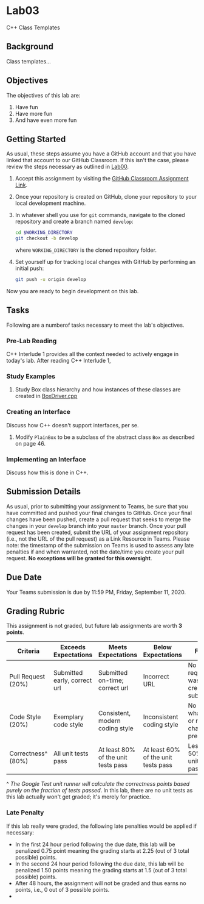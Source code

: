# Lab03

C++ Class Templates

## Background

Class templates...

## Objectives

The objectives of this lab are:

1. Have fun
1. Have more fun
1. And have even more fun

## Getting Started

As usual, these steps assume you have a GitHub account and that you have linked that account to our GitHub Classroom. If this isn't the case, please review the steps necessary as outlined in [Lab00](https://github.com/msu-csc232-fa20/lab00).

1. Accept this assignment by visiting the [GitHub Classroom Assignment Link](https://classroom.github.com/a/fX9TTJgc).
1. Once your repository is created on GitHub, clone your repository to your local development machine.
1. In whatever shell you use for `git` commands, navigate to the cloned repository and create a branch named `develop`:

    ```bash
    cd $WORKING_DIRECTORY
    git checkout -b develop
    ```

    where `WORKING_DIRECTORY` is the cloned repository folder.

1. Set yourself up for tracking local changes with GitHub by performing an initial push:

    ```bash
    git push -u origin develop
    ```

Now you are ready to begin development on this lab.

## Tasks

Following are a numberof tasks necessary to meet the lab's objectives.

### Pre-Lab Reading

C++ Interlude 1 provides all the context needed to actively engage in today's lab. After reading C++ Interlude 1, 

### Study Examples

1. Study Box class hierarchy and how instances of these classes are created in [BoxDriver.cpp](src/BoxDriver.cpp)

### Creating an Interface

Discuss how C++ doesn't support interfaces, per se.

1. Modify `PlainBox` to be a subclass of the abstract class `Box` as described on page 46.

### Implementing an Interface

Discuss how this is done in C++.

## Submission Details

As usual, prior to submitting your assignment to Teams, be sure that you have committed and pushed your final changes to GitHub. Once your final changes have been pushed, create a pull request that seeks to merge the changes in your `develop` branch into your `master` branch. Once your pull request has been created, submit the URL of your assignment repository (i.e., not the URL of the pull request) as a Link Resource in Teams. Please note: the timestamp of the submission on Teams is used to assess any late penalties if and when warranted, not the date/time you create your pull request. **No exceptions will be granted for this oversight**.

## Due Date

Your Teams submission is due by 11:59 PM, Friday, September 11, 2020.

## Grading Rubric

This assignment is not graded, but future lab assignments are worth **3 points**.

Criteria          | Exceeds Expectations        | Meets Expectations             | Below Expectations | Failure                                                 |
------------------|-----------------------------|--------------------------------|--------------------|---------------------------------------------------------|
Pull Request (20%)| Submitted early, correct url| Submitted on-time; correct url | Incorrect URL            | No pull request was created or submitted          |
Code Style (20%)  | Exemplary code style        | Consistent, modern coding style    | Inconsistent coding style| No style whatsoever or no code changes present|
Correctness^ (80%)| All unit tests pass         | At least 80% of the unit tests pass| At least 60% of the unit tests pass| Less than 50% of the unit tests pass|

^ _The Google Test unit runner will calculate the correctness points based purely on the fraction of tests passed_. In this lab, there are no unit tests as this lab actually won't get graded; it's merely for practice.

### Late Penalty

If this lab really were graded, the following late penalties would be applied if necessary:

* In the first 24 hour period following the due date, this lab will be penalized 0.75 point meaning the grading starts at 2.25 (out of 3 total possible) points.
* In the second 24 hour period following the due date, this lab will be penalized 1.50 points meaning the grading starts at 1.5 (out of 3 total possible) points.
* After 48 hours, the assignment will not be graded and thus earns no points, i.e., 0 out of 3 possible points.
* 
